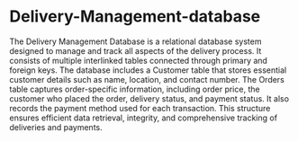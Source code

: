 # Delivery-Management-database
The Delivery Management Database is a relational database system designed to manage and track all aspects of the delivery process. It consists of multiple interlinked tables connected through primary and foreign keys. The database includes a Customer table that stores essential customer details such as name, location, and contact number. The Orders table captures order-specific information, including order price, the customer who placed the order, delivery status, and payment status. It also records the payment method used for each transaction. This structure ensures efficient data retrieval, integrity, and comprehensive tracking of deliveries and payments.
